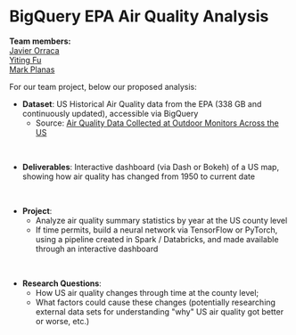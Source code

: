 # BigQuery EPA Air Quality Analysis

**Team members:**
<br>[Javier Orraca](https://javorraca.github.io/Home/)
<br>[Yiting Fu](https://github.com/Yiting2018)
<br>[Mark Planas](https://github.com/markplanas)

For our team project, below our proposed analysis:

* **Dataset**: US Historical Air Quality data from the EPA (338 GB and continuously updated), accessible via BigQuery
  * Source: [Air Quality Data Collected at Outdoor Monitors Across the US](https://www.kaggle.com/epa/epa-historical-air-quality)
<br>

* **Deliverables**: Interactive dashboard (via Dash or Bokeh) of a US map, showing how air quality has changed from 1950 to current date
<br>

* **Project**:
  * Analyze air quality summary statistics by year at the US county level
  * If time permits, build a neural network via TensorFlow or PyTorch, using a pipeline created in Spark / Databricks, and made available through an interactive dashboard
<br>

* **Research Questions**:
  * How US air quality changes through time at the county level;
  * What factors could cause these changes (potentially researching external data sets for understanding "why" US air quality got better or worse, etc.)
<br>
